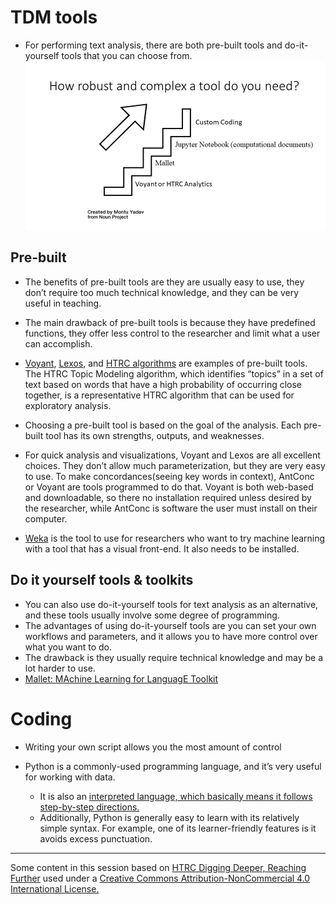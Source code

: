# TDM tools 
* For performing text analysis, there are both pre-built tools and do-it-yourself tools that you can choose from. 
![stairs](../images/tool.png)
## Pre-built
* The benefits of pre-built tools are they are usually easy to use, they don’t require too much technical knowledge, and they can be very useful in teaching.

* The main drawback of pre-built tools is because they have predefined functions, they offer less control to the researcher and limit what a user can accomplish.

* [Voyant](https://voyant-tools.org/), [Lexos](https://wheatoncollege.edu/academics/special-projects-initiatives/lexomics/lexos-installers/), and [HTRC algorithms](https://analytics.hathitrust.org/algorithms) are examples of pre-built tools. The HTRC Topic Modeling algorithm, which identifies “topics” in a set of text based on words that have a high probability of occurring close together, is a representative HTRC algorithm that can be used for exploratory analysis. 

* Choosing a pre-built tool is based on the goal of the analysis. Each pre-built tool has its own strengths, outputs, and weaknesses. 
* For quick analysis and visualizations, Voyant and Lexos are all excellent choices. They don’t allow much parameterization, but they are very easy to use. To make concordances(seeing key words in context), AntConc or Voyant are tools programmed to do that. Voyant is both web-based and downloadable, so there no installation required unless desired by the researcher, while AntConc is software the user must install on their computer.
* [Weka](https://waikato.github.io/weka-wiki/) is the tool to use for researchers who want to try machine learning with a tool that has a visual front-end. It also needs to be installed.

## Do it yourself tools & toolkits
* You can also use do-it-yourself tools for text analysis as an alternative, and these tools usually involve some degree of programming.
* The advantages of using do-it-yourself tools are you can set your own workflows and parameters, and it allows you to have more control over what you want to do.
* The drawback is they usually require technical knowledge and may be a lot harder to use. 
* [Mallet: MAchine Learning for LanguagE Toolkit](https://mimno.github.io/Mallet/index)

# Coding
* Writing your own script allows you the most amount of control

* Python is a commonly-used programming language, and it’s very useful for working with data. 
    * It is also an [interpreted language, which basically means it follows step-by-step directions.](https://www.freecodecamp.org/news/compiled-versus-interpreted-languages/) 
    * Additionally, Python is generally easy to learn with its relatively simple syntax. For example, one of its learner-friendly features is it avoids excess punctuation. 



-----

Some content in this session based on [HTRC Digging Deeper, Reaching Further](https://teach.htrc.illinois.edu/teaching-materials/) used under a [Creative Commons Attribution-NonCommercial 4.0 International License.](https://creativecommons.org/licenses/by-nc/4.0/)


